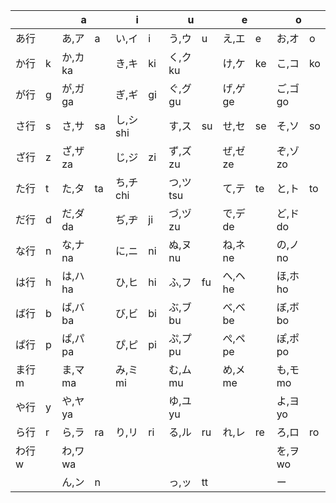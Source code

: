 |         | a         | i          | u          | e         | o         |
| ------- | --------- | ---------- | ---------- | --------- | --------- |
| あ行    | あ,ア　a  | い,イ　i   | う,ウ　u   | え,エ　e  | お,オ　o  |
| か行　k | か,カ　ka | き,キ　ki  | く,ク　ku  | け,ケ　ke | こ,コ　ko |
| が行　g | が,ガ　ga | ぎ,ギ　gi  | ぐ,グ　gu  | げ,ゲ　ge | ご,ゴ　go |
| さ行　s | さ,サ　sa | し,シ　shi | す,ス　su  | せ,セ　se | そ,ソ　so |
| ざ行　z | ざ,ザ　za | じ,ジ　zi  | ず,ズ　zu  | ぜ,ゼ　ze | ぞ,ゾ　zo |
| た行　t | た,タ　ta | ち,チ　chi | つ,ツ　tsu | て,テ　te | と,ト　to |
| だ行　d | だ,ダ　da | ぢ,ヂ　ji  | づ,ヅ　zu  | で,デ　de | ど,ド　do |
| な行　n | な,ナ　na | に,ニ　ni  | ぬ,ヌ　nu  | ね,ネ　ne | の,ノ　no |
| は行　h | は,ハ　ha | ひ,ヒ　hi  | ふ,フ　fu  | へ,ヘ　he | ほ,ホ　ho |
| ば行　b | ば,バ　ba | び,ビ　bi  | ぶ,ブ　bu  | べ,ベ　be | ぼ,ボ　bo |
| ぱ行　p | ぱ,パ　pa | ぴ,ピ　pi  | ぷ,プ　pu  | ぺ,ペ　pe | ぽ,ポ　po |
| ま行　m | ま,マ　ma | み,ミ　mi  | む,ム　mu  | め,メ　me | も,モ　mo |
| や行　y | や,ヤ　ya |            | ゆ,ユ　yu  |           | よ,ヨ　yo |
| ら行　r | ら,ラ　ra | り,リ　ri  | る,ル　ru  | れ,レ　re | ろ,ロ　ro |
| わ行　w | わ,ワ　wa |            |            |           | を,ヲ　wo  |
|         | ん,ン　n  |            | っ,ッ　tt  |           | ー        |